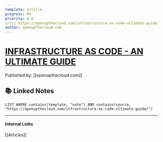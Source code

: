 ```yaml
---
template: article
progress: 0%
priority: 0.0
url:: https://openupthecloud.com/infrastructure-as-code-ultimate-guide/
author: openupthecloud.com 
---
```

# [INFRASTRUCTURE AS CODE - AN ULTIMATE GUIDE](https://openupthecloud.com/infrastructure-as-code-ultimate-guide/)
Published by: [[openupthecloud.com]] 



## 📚 Linked Notes
```dataview
LIST WHERE contains(template, "note") AND contains(source, "https://openupthecloud.com/infrastructure-as-code-ultimate-guide/")
```

---
#### Internal Links
[[Articles]]
